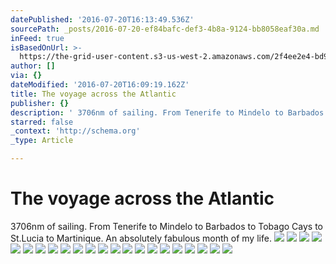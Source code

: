 ```yaml
---
datePublished: '2016-07-20T16:13:49.536Z'
sourcePath: _posts/2016-07-20-ef84bafc-def3-4b8a-9124-bb8058eaf30a.md
inFeed: true
isBasedOnUrl: >-
  https://the-grid-user-content.s3-us-west-2.amazonaws.com/2f4ee2e4-bd9d-481d-a7c5-b60875ee61bc.jpg
author: []
via: {}
dateModified: '2016-07-20T16:09:19.162Z'
title: The voyage across the Atlantic
publisher: {}
description: ' 3706nm of sailing. From Tenerife to Mindelo to Barbados to Tobago Cays to St.Lucia to Martinique. An absolutely fabulous month of my life.'
starred: false
_context: 'http://schema.org'
_type: Article

---
```

# The voyage across the Atlantic

3706nm of sailing. From Tenerife to Mindelo to Barbados to Tobago Cays to St.Lucia to Martinique. An absolutely fabulous month of my life.
![](https://imgflo.herokuapp.com/graph/vahj1ThiexotieMo/6827c25ae133aee6ad6ef078e7b8871a/croprotate.jpg?cropheight=4367&cropwidth=3117&degrees=0&input=https%3A%2F%2Fthe-grid-user-content.s3-us-west-2.amazonaws.com%2Fae33b3d0-3377-4266-bfda-748443697301.jpg&x=0&y=0)
![](https://the-grid-user-content.s3-us-west-2.amazonaws.com/52066cd0-ba72-41b3-b898-c442014b8b90.jpg)
![](https://the-grid-user-content.s3-us-west-2.amazonaws.com/d87db265-ab67-452f-84d0-53d0cb506479.jpg)
![](https://the-grid-user-content.s3-us-west-2.amazonaws.com/893bb93f-6a32-49ff-9bee-7d7373861626.jpg)
![](https://the-grid-user-content.s3-us-west-2.amazonaws.com/4ebc4214-0fcd-4625-be40-8902f50871bf.jpg)
![](https://the-grid-user-content.s3-us-west-2.amazonaws.com/0cca76ed-be2f-430d-9d5f-f27a06ee9e24.jpg)
![](https://the-grid-user-content.s3-us-west-2.amazonaws.com/26d3aff0-8377-4e1d-8723-ba10581e490b.jpg)
![](https://the-grid-user-content.s3-us-west-2.amazonaws.com/01404906-d883-4a6b-9272-00479142c233.jpg)
![](https://the-grid-user-content.s3-us-west-2.amazonaws.com/95de4aed-c41c-49dc-8a0a-0e2491d4fc4f.jpg)
![](https://the-grid-user-content.s3-us-west-2.amazonaws.com/91072dde-6f47-41fe-9926-6a7e7a52a1e5.jpg)
![](https://the-grid-user-content.s3-us-west-2.amazonaws.com/4ac096e7-496e-4f41-9141-a7d608a872cb.jpg)
![](https://the-grid-user-content.s3-us-west-2.amazonaws.com/3e17ef3f-7673-42f2-8544-35f4ac07483e.jpg)
![](https://the-grid-user-content.s3-us-west-2.amazonaws.com/3d670cf4-0613-48ec-8acc-aa2f560707c1.jpg)
![](https://the-grid-user-content.s3-us-west-2.amazonaws.com/61e10f82-7bb3-475b-be93-af2d689058b6.jpg)
![](https://the-grid-user-content.s3-us-west-2.amazonaws.com/bda5e87f-007a-49e3-b092-75ed9470ecec.jpg)
![](https://the-grid-user-content.s3-us-west-2.amazonaws.com/b2bf0bb5-d3b0-4f19-aa6b-88c60dc8ef9f.jpg)
![](https://the-grid-user-content.s3-us-west-2.amazonaws.com/48d22eae-003f-4de0-a953-b2fa4e5ed29a.jpg)
![](https://the-grid-user-content.s3-us-west-2.amazonaws.com/cb782904-c7dc-418c-b2c0-ed9eabc042df.jpg)
![](https://the-grid-user-content.s3-us-west-2.amazonaws.com/2f4ee2e4-bd9d-481d-a7c5-b60875ee61bc.jpg)
![](https://the-grid-user-content.s3-us-west-2.amazonaws.com/1a275daa-8ba2-4377-8f24-8d981411e599.jpg)
![](https://the-grid-user-content.s3-us-west-2.amazonaws.com/1ca6f540-88cd-447e-bb33-b7b197f129cf.jpg)
![](https://the-grid-user-content.s3-us-west-2.amazonaws.com/26086397-d004-4522-9ad8-c4e89595f715.jpg)